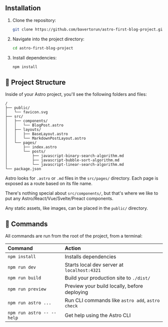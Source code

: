 ## Installation

1. Clone the repository:

    ```bash
    git clone https://github.com/bavertorun/astro-first-blog-project.git
    ```

2. Navigate into the project directory:

    ```bash
    cd astro-first-blog-project
    ```

3. Install dependencies:

    ```bash
    npm install
    ```


## 🚀 Project Structure

Inside of your Astro project, you'll see the following folders and files:

```text
/
├── public/
│   └── favicon.svg
├── src/
│   ├── components/
│   │   └── BlogPost.astro
│   ├── layouts/
│   │   ├── BaseLayout.astro
│   │   └── MarkdownPostLayout.astro
│   └── pages/
│       ├── index.astro
│       └── posts/
│           ├── javascript-binary-search-algorithm.md
│           ├── javascript-bubble-sort-algorithm.md
│           └── javascript-linear-search-algorithm.md
└── package.json

```

Astro looks for `.astro` or `.md` files in the `src/pages/` directory. Each page is exposed as a route based on its file name.

There's nothing special about `src/components/`, but that's where we like to put any Astro/React/Vue/Svelte/Preact components.

Any static assets, like images, can be placed in the `public/` directory.

## 🧞 Commands

All commands are run from the root of the project, from a terminal:

| Command                   | Action                                           |
| :------------------------ | :----------------------------------------------- |
| `npm install`             | Installs dependencies                            |
| `npm run dev`             | Starts local dev server at `localhost:4321`      |
| `npm run build`           | Build your production site to `./dist/`          |
| `npm run preview`         | Preview your build locally, before deploying     |
| `npm run astro ...`       | Run CLI commands like `astro add`, `astro check` |
| `npm run astro -- --help` | Get help using the Astro CLI                     |


